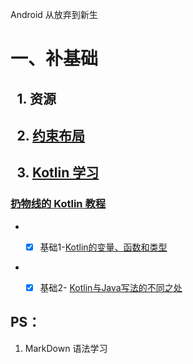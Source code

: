  Android 从放弃到新生
# 一、补基础
## &ensp;1. 资源  
## &ensp;2. [约束布局](https://www.jianshu.com/p/17ec9bd6ca8a)   
## &ensp;3. [Kotlin 学习](https://www.kotlincn.net/docs/reference/basic-syntax.html)

### [扔物线的 Kotlin 教程](https://kaixue.io/tag/kotlin-basic/)  
* -  [x] 基础1-[Kotlin的变量、函数和类型](https://kaixue.io/kotlin-basic-1/)


* -  [x] 基础2- [Kotlin与Java写法的不同之处](https://kaixue.io/kotlin-basic-2/)


## PS：
 1. MarkDown 语法学习
 
 
